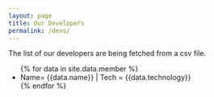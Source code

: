 ```yaml
---
layout: page
title: Our Developers
permalink: /devs/
---
```


The list of our developers are being fetched from a csv file. 
<ul> {% for data in site.data.member %}
<li> Name= {{data.name}}           |  Tech = {{data.technology}} </li>
{% endfor %}
</ul>

<body background="https://images.pexels.com/photos/242236/pexels-photo-242236.jpeg?auto=compress&cs=tinysrgb&dpr=2&h=650&w=940">